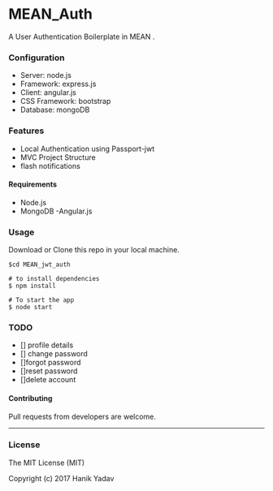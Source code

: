 # MEAN_Auth
A User Authentication Boilerplate in MEAN .

### Configuration
- Server: node.js
- Framework: express.js
- Client: angular.js
- CSS Framework: bootstrap
- Database: mongoDB

### Features
- Local Authentication using Passport-jwt
- MVC Project Structure
- flash notifications

#### Requirements
- Node.js
- MongoDB
-Angular.js

### Usage
Download or Clone this repo in your local machine.
```
$cd MEAN_jwt_auth

# to install dependencies
$ npm install

# To start the app
$ node start
```

### TODO
- [] profile details
- [] change password
- []forgot password
- []reset password
- []delete account

#### Contributing
Pull requests from developers are welcome.

---

### License
The MIT License (MIT)

Copyright (c) 2017 Hanik Yadav
